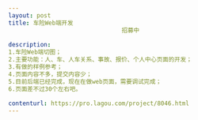 ```yaml
---                
layout: post       
title: 车险Web端开发
                                招募中
           
description: 
1.车险Web端切图；
2.主要功能：人、车、人车关系、事故、报价、个人中心页面的开发；
3.有做的样例参考；
4.页面内容不多，提交内容少；
5.目前后端已经完成，现在在做web页面，需要调试完成；
6.页面差不过30个左右吧。
     
contenturl: https://pro.lagou.com/project/8046.html      
---                 
```

